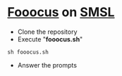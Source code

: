 # [Fooocus](https://github.com/lllyasviel/Fooocus) on [SMSL](https://studiolab.sagemaker.aws)

* Clone the repository
* Execute "**fooocus.sh**"
```
sh fooocus.sh
```
* Answer the prompts
